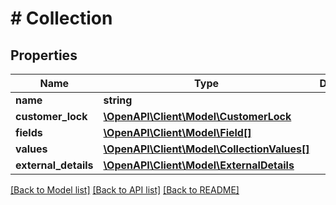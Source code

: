# # Collection

## Properties

Name | Type | Description | Notes
------------ | ------------- | ------------- | -------------
**name** | **string** |  | [optional]
**customer_lock** | [**\OpenAPI\Client\Model\CustomerLock**](CustomerLock.md) |  | [optional]
**fields** | [**\OpenAPI\Client\Model\Field[]**](Field.md) |  | [optional]
**values** | [**\OpenAPI\Client\Model\CollectionValues[]**](CollectionValues.md) |  | [optional]
**external_details** | [**\OpenAPI\Client\Model\ExternalDetails**](ExternalDetails.md) |  | [optional]

[[Back to Model list]](../../README.md#models) [[Back to API list]](../../README.md#endpoints) [[Back to README]](../../README.md)
